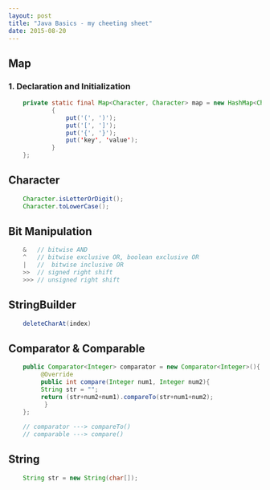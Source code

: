 ```yaml
---
layout: post
title: "Java Basics - my cheeting sheet"
date: 2015-08-20
---
```


## Map
### 1. Declaration and Initialization

```java
    private static final Map<Character, Character> map = new HashMap<Character, Character>(){
            {
                put('(', ')');
                put('[', ']');
                put('{', '}');
                put('key', 'value');
            }
    };
```
## Character
```java
    Character.isLetterOrDigit();
    Character.toLowerCase();
```

## Bit Manipulation
```java
    &   // bitwise AND
    ^   // bitwise exclusive OR, boolean exclusive OR 
    |   //  bitwise inclusive OR
    >>  // signed right shift
    >>> // unsigned right shift
```

## StringBuilder

```java
    deleteCharAt(index)
```

## Comparator & Comparable

```java
    public Comparator<Integer> comparator = new Comparator<Integer>(){
         @Override
         public int compare(Integer num1, Integer num2){
         String str = "";
         return (str+num2+num1).compareTo(str+num1+num2);
          }
    };
    
    // comparator ---> compareTo()
    // comparable ---> compare()
```



## String

```java
    String str = new String(char[]);
```
